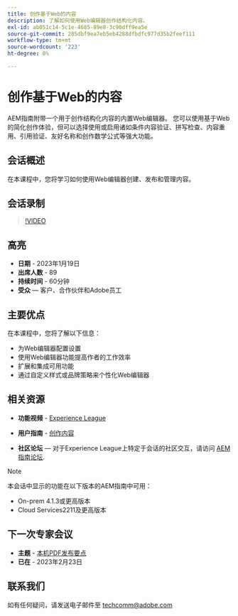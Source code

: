 ```yaml
---
title: 创作基于Web的内容
description: 了解如何使用Web编辑器创作结构化内容。
exl-id: ab051c14-5c1e-4685-89e8-3c90dff9ea5e
source-git-commit: 285dbf9ea7eb5eb4288dfbdfc977d35b2feef111
workflow-type: tm+mt
source-wordcount: '223'
ht-degree: 0%

---
```


# 创作基于Web的内容

AEM指南附带一个用于创作结构化内容的内置Web编辑器。 您可以使用基于Web的简化创作体验，但可以选择使用或启用诸如条件内容验证、拼写检查、内容重用、引用验证、友好名称和创作数学公式等强大功能。

## 会话概述

在本课程中，您将学习如何使用Web编辑器创建、发布和管理内容。

## 会话录制

>[!VIDEO](https://video.tv.adobe.com/v/3414171/dita-authoring-ccms-web-author?quality=12&learn=on)

## 高亮

- **日期** - 2023年1月19日
- **出席人数** - 89
- **持续时间** - 60分钟
- **受众**  — 客户、合作伙伴和Adobe员工

## 主要优点

在本课程中，您将了解以下信息：
- 为Web编辑器配置设置
- 使用Web编辑器功能提高作者的工作效率
- 扩展和集成可用功能
- 通过自定义样式或品牌策略来个性化Web编辑器

## 相关资源

- **功能视频** -  [Experience League](https://experienceleague.adobe.com/docs/experience-manager-guides-learn/videos/advanced-user-guide/overview.html?lang=en)

- **用户指南** - [创作内容](https://help.adobe.com/en_US/xml-documentation-for-adobe-experience-manager/index.html#t=DXML-master-map/authoring-content.html)

- **社区论坛**  — 对于Experience League上特定于会话的社区交互，请访问  [AEM指南论坛](https://experienceleaguecommunities.adobe.com/t5/experience-manager-guides/bd-p/xml-documentation-discussions).

>[!NOTE]
>
> 本会话中显示的功能在以下版本的AEM指南中可用：
> - On-prem 4.1.3或更高版本
> - Cloud Services2211及更高版本


## 下一次专家会议

- **主题** - [本机PDF发布要点](native-pdf-publishing-essentials-feb23.md)
- **已在** - 2023年2月23日

## 联系我们

如有任何疑问，请发送电子邮件至 <techcomm@adobe.com>
